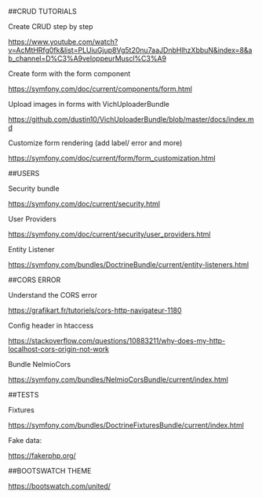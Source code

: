 ##CRUD TUTORIALS

Create CRUD step by step

https://www.youtube.com/watch?v=AcMtHRfg0fk&list=PLUiuGjup8Vg5t20nu7aaJDnbHlhzXbbuN&index=8&ab_channel=D%C3%A9veloppeurMuscl%C3%A9

Create form with the form component

https://symfony.com/doc/current/components/form.html

Upload images in forms with VichUploaderBundle

https://github.com/dustin10/VichUploaderBundle/blob/master/docs/index.md

Customize form rendering (add label/ error and more)

https://symfony.com/doc/current/form/form_customization.html


##USERS

Security bundle

https://symfony.com/doc/current/security.html

User Providers

https://symfony.com/doc/current/security/user_providers.html

Entity Listener

https://symfony.com/bundles/DoctrineBundle/current/entity-listeners.html


##CORS ERROR

Understand the CORS error

https://grafikart.fr/tutoriels/cors-http-navigateur-1180

Config header in htaccess

https://stackoverflow.com/questions/10883211/why-does-my-http-localhost-cors-origin-not-work

Bundle NelmioCors

https://symfony.com/bundles/NelmioCorsBundle/current/index.html


##TESTS

Fixtures

https://symfony.com/bundles/DoctrineFixturesBundle/current/index.html

Fake data:

https://fakerphp.org/



##BOOTSWATCH THEME

https://bootswatch.com/united/




